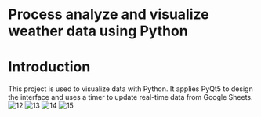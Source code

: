 # Process analyze and visualize weather data using Python

# Introduction 
This project is used to visualize data with Python. It applies PyQt5 to design the interface and uses a timer to update real-time data from Google Sheets.
![12](https://user-images.githubusercontent.com/118700956/234063404-dcf31cff-59b4-4211-b744-6d7b3616e3ba.jpg)
![13](https://user-images.githubusercontent.com/118700956/234063410-ecfc45a3-139d-4052-a983-c6f4ee96590f.jpg)
![14](https://user-images.githubusercontent.com/118700956/234063413-67f568f9-aa6c-413b-920b-95cd06642f71.jpg)
![15](https://user-images.githubusercontent.com/118700956/234063418-a45053d2-9192-409f-8506-2c44bb2d4571.jpg)

